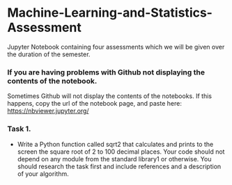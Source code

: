 # Machine-Learning-and-Statistics-Assessment

Jupyter Notebook containing four assessments which we will be given over the duration of the semester. 

### If you are having problems with Github not displaying the contents of the notebook. 

Sometimes Github will not display the contents of the notebooks. If this happens, copy the url of the notebook page, and paste here: https://nbviewer.jupyter.org/ 

### Task 1. 

- Write a Python function called sqrt2 that calculates and
prints to the screen the square root of 2 to 100 decimal places. Your code should
not depend on any module from the standard library1 or otherwise. You should
research the task first and include references and a description of your algorithm.
